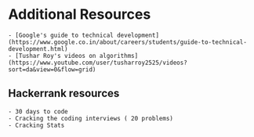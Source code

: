 # Additional Resources
    - [Google's guide to technical development](https://www.google.co.in/about/careers/students/guide-to-technical-development.html)
    - [Tushar Roy's videos on algorithms](https://www.youtube.com/user/tusharroy2525/videos?sort=da&view=0&flow=grid)
    
   ## Hackerrank resources
    - 30 days to code
    - Cracking the coding interviews ( 20 problems)
    - Cracking Stats
